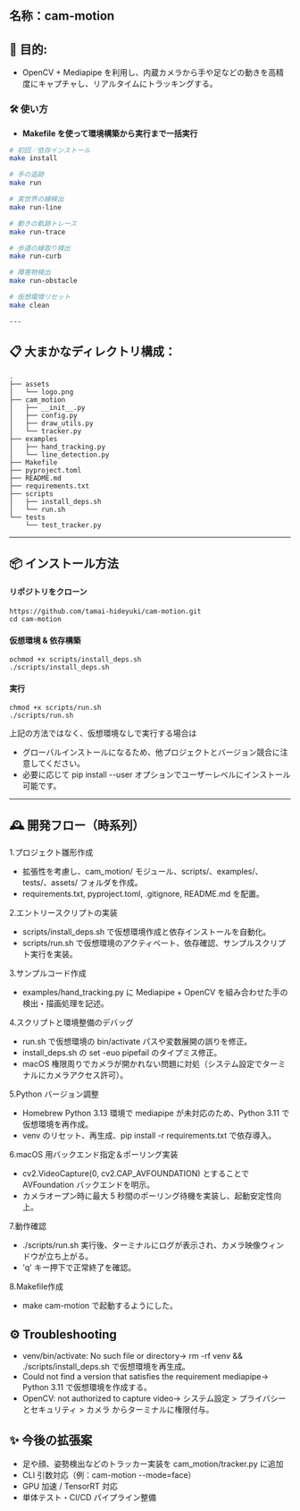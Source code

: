 ## 名称：cam-motion


## 🚀 目的:
- OpenCV + Mediapipe を利用し、内蔵カメラから手や足などの動きを高精度にキャプチャし、リアルタイムにトラッキングする。

### 🛠️ 使い方

- **Makefile を使って環境構築から実行まで一括実行**

```bash
# 初回／依存インストール
make install

# 手の追跡
make run

# 実世界の線検出
make run-line

# 動きの軌跡トレース
make run-trace

# 歩道の縁取り検出
make run-curb

# 障害物検出
make run-obstacle

# 仮想環境リセット
make clean

---
````
## 📋 大まかなディレクトリ構成：
```
.
├── assets
│   └── logo.png
├── cam_motion
│   ├── __init__.py
│   ├── config.py
│   ├── draw_utils.py
│   └── tracker.py
├── examples
│   ├── hand_tracking.py
│   └── line_detection.py
├── Makefile
├── pyproject.toml
├── README.md
├── requirements.txt
├── scripts
│   ├── install_deps.sh
│   └── run.sh
└── tests
    └── test_tracker.py
```
---
## 📦 インストール方法
#### リポジトリをクローン
```
https://github.com/tamai-hideyuki/cam-motion.git
cd cam-motion
```
#### 仮想環境 & 依存構築
```
ochmod +x scripts/install_deps.sh
./scripts/install_deps.sh
```
#### 実行
```
chmod +x scripts/run.sh
./scripts/run.sh
```
上記の方法ではなく、仮想環境なしで実行する場合は
- グローバルインストールになるため、他プロジェクトとバージョン競合に注意してください。
- 必要に応じて pip install --user オプションでユーザーレベルにインストール可能です。

---

## 🕰️ 開発フロー（時系列）
1.プロジェクト雛形作成
- 拡張性を考慮し、cam_motion/ モジュール、scripts/、examples/、tests/、assets/ フォルダを作成。
- requirements.txt, pyproject.toml, .gitignore, README.md を配置。

2.エントリースクリプトの実装
- scripts/install_deps.sh で仮想環境作成と依存インストールを自動化。
- scripts/run.sh で仮想環境のアクティベート、依存確認、サンプルスクリプト実行を実装。

3.サンプルコード作成
- examples/hand_tracking.py に Mediapipe + OpenCV を組み合わせた手の検出・描画処理を記述。

4.スクリプトと環境整備のデバッグ
- run.sh で仮想環境の bin/activate パスや変数展開の誤りを修正。
- install_deps.sh の set -euo pipefail のタイプミス修正。
- macOS 権限周りでカメラが開かれない問題に対処（システム設定でターミナルにカメラアクセス許可）。

5.Python バージョン調整
- Homebrew Python 3.13 環境で mediapipe が未対応のため、Python 3.11 で仮想環境を再作成。
- venv のリセット、再生成、pip install -r requirements.txt で依存導入。

6.macOS 用バックエンド指定＆ポーリング実装
- cv2.VideoCapture(0, cv2.CAP_AVFOUNDATION) とすることで AVFoundation バックエンドを明示。
- カメラオープン時に最大 5 秒間のポーリング待機を実装し、起動安定性向上。

7.動作確認
- ./scripts/run.sh 実行後、ターミナルにログが表示され、カメラ映像ウィンドウが立ち上がる。
- 'q' キー押下で正常終了を確認。

8.Makefile作成
- make cam-motion で起動するようにした。

## ⚙️ Troubleshooting
- venv/bin/activate: No such file or directory→ rm -rf venv && ./scripts/install_deps.sh で仮想環境を再生成。
- Could not find a version that satisfies the requirement mediapipe→ Python 3.11 で仮想環境を作成する。
- OpenCV: not authorized to capture video→ システム設定 > プライバシーとセキュリティ > カメラ からターミナルに権限付与。


## ✨ 今後の拡張案
- 足や顔、姿勢検出などのトラッカー実装を cam_motion/tracker.py に追加
- CLI 引数対応（例：cam-motion --mode=face）
- GPU 加速 / TensorRT 対応
- 単体テスト・CI/CD パイプライン整備


